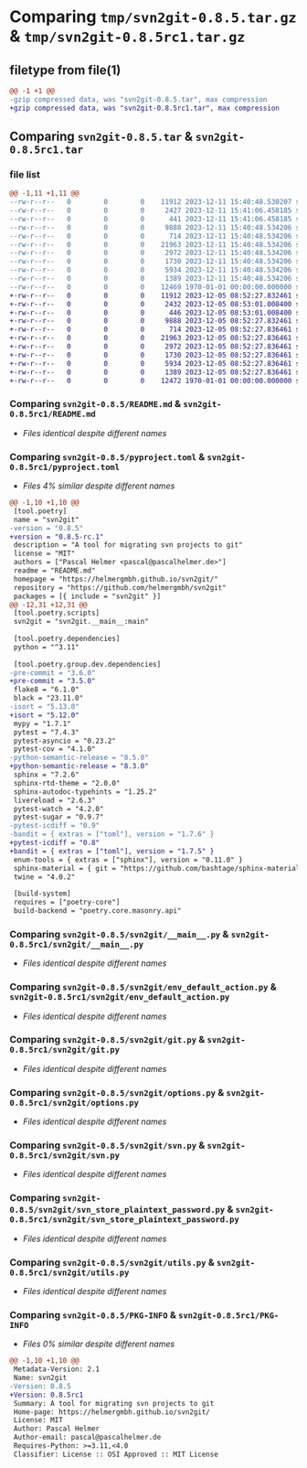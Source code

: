 # Comparing `tmp/svn2git-0.8.5.tar.gz` & `tmp/svn2git-0.8.5rc1.tar.gz`

## filetype from file(1)

```diff
@@ -1 +1 @@
-gzip compressed data, was "svn2git-0.8.5.tar", max compression
+gzip compressed data, was "svn2git-0.8.5rc1.tar", max compression
```

## Comparing `svn2git-0.8.5.tar` & `svn2git-0.8.5rc1.tar`

### file list

```diff
@@ -1,11 +1,11 @@
--rw-r--r--   0        0        0    11912 2023-12-11 15:40:48.530207 svn2git-0.8.5/README.md
--rw-r--r--   0        0        0     2427 2023-12-11 15:41:06.458185 svn2git-0.8.5/pyproject.toml
--rw-r--r--   0        0        0      441 2023-12-11 15:41:06.458185 svn2git-0.8.5/svn2git/__init__.py
--rw-r--r--   0        0        0     9888 2023-12-11 15:40:48.534206 svn2git-0.8.5/svn2git/__main__.py
--rw-r--r--   0        0        0      714 2023-12-11 15:40:48.534206 svn2git-0.8.5/svn2git/env_default_action.py
--rw-r--r--   0        0        0    21963 2023-12-11 15:40:48.534206 svn2git-0.8.5/svn2git/git.py
--rw-r--r--   0        0        0     2972 2023-12-11 15:40:48.534206 svn2git-0.8.5/svn2git/options.py
--rw-r--r--   0        0        0     1730 2023-12-11 15:40:48.534206 svn2git-0.8.5/svn2git/svn.py
--rw-r--r--   0        0        0     5934 2023-12-11 15:40:48.534206 svn2git-0.8.5/svn2git/svn_store_plaintext_password.py
--rw-r--r--   0        0        0     1389 2023-12-11 15:40:48.534206 svn2git-0.8.5/svn2git/utils.py
--rw-r--r--   0        0        0    12469 1970-01-01 00:00:00.000000 svn2git-0.8.5/PKG-INFO
+-rw-r--r--   0        0        0    11912 2023-12-05 08:52:27.832461 svn2git-0.8.5rc1/README.md
+-rw-r--r--   0        0        0     2432 2023-12-05 08:53:01.008400 svn2git-0.8.5rc1/pyproject.toml
+-rw-r--r--   0        0        0      446 2023-12-05 08:53:01.008400 svn2git-0.8.5rc1/svn2git/__init__.py
+-rw-r--r--   0        0        0     9888 2023-12-05 08:52:27.832461 svn2git-0.8.5rc1/svn2git/__main__.py
+-rw-r--r--   0        0        0      714 2023-12-05 08:52:27.836461 svn2git-0.8.5rc1/svn2git/env_default_action.py
+-rw-r--r--   0        0        0    21963 2023-12-05 08:52:27.836461 svn2git-0.8.5rc1/svn2git/git.py
+-rw-r--r--   0        0        0     2972 2023-12-05 08:52:27.836461 svn2git-0.8.5rc1/svn2git/options.py
+-rw-r--r--   0        0        0     1730 2023-12-05 08:52:27.836461 svn2git-0.8.5rc1/svn2git/svn.py
+-rw-r--r--   0        0        0     5934 2023-12-05 08:52:27.836461 svn2git-0.8.5rc1/svn2git/svn_store_plaintext_password.py
+-rw-r--r--   0        0        0     1389 2023-12-05 08:52:27.836461 svn2git-0.8.5rc1/svn2git/utils.py
+-rw-r--r--   0        0        0    12472 1970-01-01 00:00:00.000000 svn2git-0.8.5rc1/PKG-INFO
```

### Comparing `svn2git-0.8.5/README.md` & `svn2git-0.8.5rc1/README.md`

 * *Files identical despite different names*

### Comparing `svn2git-0.8.5/pyproject.toml` & `svn2git-0.8.5rc1/pyproject.toml`

 * *Files 4% similar despite different names*

```diff
@@ -1,10 +1,10 @@
 [tool.poetry]
 name = "svn2git"
-version = "0.8.5"
+version = "0.8.5-rc.1"
 description = "A tool for migrating svn projects to git"
 license = "MIT"
 authors = ["Pascal Helmer <pascal@pascalhelmer.de>"]
 readme = "README.md"
 homepage = "https://helmergmbh.github.io/svn2git/"
 repository = "https://github.com/helmergmbh/svn2git"
 packages = [{ include = "svn2git" }]
@@ -12,31 +12,31 @@
 [tool.poetry.scripts]
 svn2git = "svn2git.__main__:main"
 
 [tool.poetry.dependencies]
 python = "^3.11"
 
 [tool.poetry.group.dev.dependencies]
-pre-commit = "3.6.0"
+pre-commit = "3.5.0"
 flake8 = "6.1.0"
 black = "23.11.0"
-isort = "5.13.0"
+isort = "5.12.0"
 mypy = "1.7.1"
 pytest = "7.4.3"
 pytest-asyncio = "0.23.2"
 pytest-cov = "4.1.0"
-python-semantic-release = "8.5.0"
+python-semantic-release = "8.3.0"
 sphinx = "7.2.6"
 sphinx-rtd-theme = "2.0.0"
 sphinx-autodoc-typehints = "1.25.2"
 livereload = "2.6.3"
 pytest-watch = "4.2.0"
 pytest-sugar = "0.9.7"
-pytest-icdiff = "0.9"
-bandit = { extras = ["toml"], version = "1.7.6" }
+pytest-icdiff = "0.8"
+bandit = { extras = ["toml"], version = "1.7.5" }
 enum-tools = { extras = ["sphinx"], version = "0.11.0" }
 sphinx-material = { git = "https://github.com/bashtage/sphinx-material.git" }
 twine = "4.0.2"
 
 [build-system]
 requires = ["poetry-core"]
 build-backend = "poetry.core.masonry.api"
```

### Comparing `svn2git-0.8.5/svn2git/__main__.py` & `svn2git-0.8.5rc1/svn2git/__main__.py`

 * *Files identical despite different names*

### Comparing `svn2git-0.8.5/svn2git/env_default_action.py` & `svn2git-0.8.5rc1/svn2git/env_default_action.py`

 * *Files identical despite different names*

### Comparing `svn2git-0.8.5/svn2git/git.py` & `svn2git-0.8.5rc1/svn2git/git.py`

 * *Files identical despite different names*

### Comparing `svn2git-0.8.5/svn2git/options.py` & `svn2git-0.8.5rc1/svn2git/options.py`

 * *Files identical despite different names*

### Comparing `svn2git-0.8.5/svn2git/svn.py` & `svn2git-0.8.5rc1/svn2git/svn.py`

 * *Files identical despite different names*

### Comparing `svn2git-0.8.5/svn2git/svn_store_plaintext_password.py` & `svn2git-0.8.5rc1/svn2git/svn_store_plaintext_password.py`

 * *Files identical despite different names*

### Comparing `svn2git-0.8.5/svn2git/utils.py` & `svn2git-0.8.5rc1/svn2git/utils.py`

 * *Files identical despite different names*

### Comparing `svn2git-0.8.5/PKG-INFO` & `svn2git-0.8.5rc1/PKG-INFO`

 * *Files 0% similar despite different names*

```diff
@@ -1,10 +1,10 @@
 Metadata-Version: 2.1
 Name: svn2git
-Version: 0.8.5
+Version: 0.8.5rc1
 Summary: A tool for migrating svn projects to git
 Home-page: https://helmergmbh.github.io/svn2git/
 License: MIT
 Author: Pascal Helmer
 Author-email: pascal@pascalhelmer.de
 Requires-Python: >=3.11,<4.0
 Classifier: License :: OSI Approved :: MIT License
```

